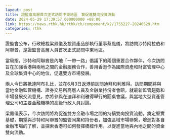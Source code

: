 ```yaml
---
layout: post
title: 證監會高層首次正式訪問中東地區　冀促進雙向投資流動
date: 2024-05-29 17:39:57.000000000 +08:00
link: https://news.rthk.hk/rthk/ch/component/k2/1755227-20240529.htm
categories: rthk
---
```


證監會公布，行政總裁梁鳳儀及投資產品部執行董事蔡鳳儀，將訪問沙特阿拉伯和阿聯酋，是證監會高層人員首次正式訪問中東地區。

當局指，沙特和阿聯酋是內地「一帶一路」倡議下的兩個重要合作夥伴，今次訪問旨在加強香港與兩地之間的金融服務合作，善用香港作為國際資產和財富管理中心及全球集資中心的地位，促進雙方市場發展。

兩人今日將抵達阿布扎比，並在6月3日返港前訪問迪拜和利雅得。訪問期間將與當地金融監管機構、證券交易所高層人員及金融業持份者會晤，就最新監管趨勢和市場發展交流意見，亦將參與在迪拜和利雅得舉行的圓桌會議，與當地大型資產管理公司和主要金融機構的高級行政人員討論。

梁鳳儀表示，今次訪問將為促進雙方金融市場之間的持續雙向投資流動，奠定堅實基礎，期望與沙特和阿聯酋的監管同業和持份者，加強區域市場聯繫，增進對各自金融市場的了解，並探索香港可如何發揮橋樑作用，以促進當地與內地之間的資金雙向流動。
